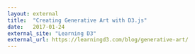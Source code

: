 ```yaml
---
layout: external
title:  "Creating Generative Art with D3.js"
date:   2017-01-24
external_site: "Learning D3"
external_url: https://learningd3.com/blog/generative-art/
---
```

